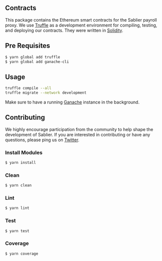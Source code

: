 ## Contracts

This package contains the Ethereum smart contracts for the Sablier payroll proxy. We use [Truffle](https://github.com/trufflesuite/truffle)
as a development environment for compiling, testing, and deploying our contracts. They were written in [Solidity](https://github.com/ethereum/solidity).

## Pre Requisites

```bash
$ yarn global add truffle
$ yarn global add ganache-cli
```

## Usage

```bash
truffle compile --all
truffle migrate --network development
```

Make sure to have a running [Ganache](https://truffleframework.com/ganache) instance in the background.

## Contributing

We highly encourage participation from the community to help shape the development of Sablier. If you are interested in
contributing or have any questions, please ping us on [Twitter](https://twitter.com/sablierhq).

### Install Modules

```bash
$ yarn install
```

### Clean

```bash
$ yarn clean
```

### Lint

```bash
$ yarn lint
```

### Test

```bash
$ yarn test
```

### Coverage

```bash
$ yarn coverage
```
